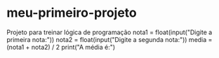 # meu-primeiro-projeto
Projeto para treinar lógica de programação
nota1 = float(input("Digite a primeira nota:"))
nota2 = float(input("Digite a segunda nota:"))
media = (nota1 + nota2) / 2
print("A média é:")
